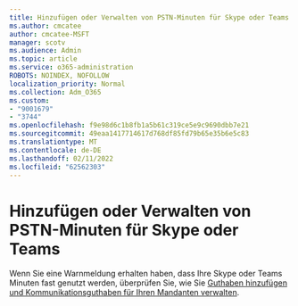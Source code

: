 ```yaml
---
title: Hinzufügen oder Verwalten von PSTN-Minuten für Skype oder Teams
ms.author: cmcatee
author: cmcatee-MSFT
manager: scotv
ms.audience: Admin
ms.topic: article
ms.service: o365-administration
ROBOTS: NOINDEX, NOFOLLOW
localization_priority: Normal
ms.collection: Adm_O365
ms.custom:
- "9001679"
- "3744"
ms.openlocfilehash: f9e98d6c1b8fb1a5b61c319ce5e9c9690dbb7e21
ms.sourcegitcommit: 49eaa1417714617d768df85fd79b65e35b6e5c83
ms.translationtype: MT
ms.contentlocale: de-DE
ms.lasthandoff: 02/11/2022
ms.locfileid: "62562303"
---
```

# <a name="add-or-manage-pstn-minutes-for-skype-or-teams"></a>Hinzufügen oder Verwalten von PSTN-Minuten für Skype oder Teams

Wenn Sie eine Warnmeldung erhalten haben, dass Ihre Skype oder Teams Minuten fast genutzt werden, überprüfen Sie, wie Sie [Guthaben hinzufügen und Kommunikationsguthaben für Ihren Mandanten verwalten](https://docs.microsoft.com/microsoftteams/add-funds-and-manage-communications-credits).
